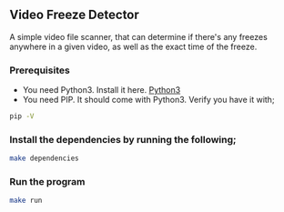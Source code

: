 ## Video Freeze Detector

A simple video file scanner, that can determine if there's any freezes anywhere in a given video, as well as the exact time of the freeze.

### Prerequisites

* You need Python3. Install it here. [Python3](https://www.python.org/downloads/windows/)
* You need PIP. It should come with Python3. Verify you have it with;

```bash
pip -V
```

### Install the dependencies by running the following;

```bash
make dependencies

```

### Run the program
```bash
make run

```